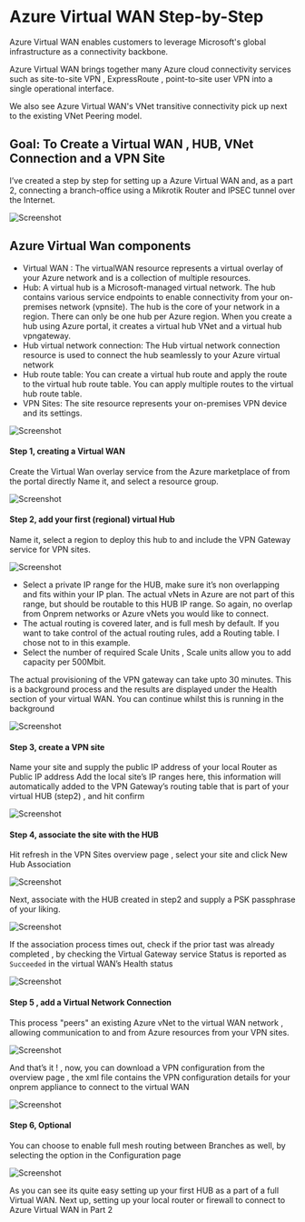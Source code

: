 # Azure Virtual WAN Step-by-Step

Azure Virtual WAN enables customers to leverage Microsoft's global infrastructure as a connectivity backbone. 

Azure Virtual WAN brings together many Azure cloud connectivity services such as site-to-site VPN , ExpressRoute , point-to-site user VPN into a single operational interface. 

We also see Azure Virtual WAN's VNet transitive connectivity pick up next to the existing VNet Peering model.


## Goal: To Create a Virtual WAN , HUB, VNet Connection and a VPN Site

I’ve created a step by step for setting up a Azure Virtual WAN and, as a part 2, connecting a branch-office using a Mikrotik Router and IPSEC tunnel over the Internet.

![Screenshot](https://raw.githubusercontent.com/verboompj/Networking/master/Pictures/0.png)

## Azure Virtual Wan components
* Virtual WAN : The virtualWAN resource represents a virtual overlay of your Azure network and is a collection of multiple resources. 
* Hub: A virtual hub is a Microsoft-managed virtual network. The hub contains various service endpoints to enable connectivity from your on-premises network (vpnsite). The hub is the core of your network in a region. There can only be one hub per Azure region. When you create a hub using Azure portal, it creates a virtual hub VNet and a virtual hub vpngateway.
* Hub virtual network connection: The Hub virtual network connection resource is used to connect the hub seamlessly to your Azure virtual network
* Hub route table: You can create a virtual hub route and apply the route to the virtual hub route table. You can apply multiple routes to the virtual hub route table. 
* VPN Sites: The site resource represents your on-premises VPN device and its settings. 




![Screenshot](https://raw.githubusercontent.com/verboompj/Networking/master/Pictures/1.png)



#### Step 1, creating a Virtual WAN

Create the Virtual Wan overlay service from the Azure marketplace of from the portal directly
Name it, and select a resource group.

![Screenshot](https://raw.githubusercontent.com/verboompj/Networking/master/Pictures/2.png)




#### Step 2, add your first (regional) virtual Hub 
Name it, select a region to deploy this hub to and include the VPN Gateway service for VPN sites.

![Screenshot](https://raw.githubusercontent.com/verboompj/Networking/master/Pictures/3.png)

* Select a private IP range for the HUB, make sure it’s non overlapping and fits within your IP plan. The actual vNets in Azure are not part of this range, but should be routable to this HUB IP range. So again, no overlap from Onprem networks or Azure vNets you would like to connect. 
* The actual routing is covered later, and is full mesh by default. If you want to take control of the actual routing rules, add a Routing table. I chose not to in this example.
* Select the number of required Scale Units , Scale units allow you to add capacity per 500Mbit.  

The actual provisioning of the VPN gateway can take upto 30 minutes. This is a background process and the results are displayed under the Health section of your virtual WAN. You can continue whilst this is running in the background

![Screenshot](https://raw.githubusercontent.com/verboompj/Networking/master/Pictures/4.png)

#### Step 3, create a VPN site

Name your site and supply the public IP address of your local Router as Public IP address
Add the local site’s IP ranges here, this information will automatically added to the VPN Gateway’s routing table that is part of your virtual HUB (step2) , and hit confirm

![Screenshot](https://raw.githubusercontent.com/verboompj/Networking/master/Pictures/5.png)

#### Step 4, associate the site with the HUB 

Hit refresh in the VPN Sites overview page , select your site and click New Hub Association

![Screenshot](https://raw.githubusercontent.com/verboompj/Networking/master/Pictures/6.png)


Next, associate with the HUB created in step2 and supply a PSK passphrase of your liking.

![Screenshot](https://raw.githubusercontent.com/verboompj/Networking/master/Pictures/7.png)

If the association process times out, check if the prior tast was already completed , by checking the Virtual Gateway service Status is reported as `Succeeded` in the virtual WAN’s Health status

![Screenshot](https://raw.githubusercontent.com/verboompj/Networking/master/Pictures/8.png)


#### Step 5 , add a Virtual Network Connection

This process "peers" an existing Azure vNet to the virtual WAN network , allowing communication to and from Azure resources from your VPN sites.

![Screenshot](https://raw.githubusercontent.com/verboompj/Networking/master/Pictures/9.png)

And that’s it ! , now, you can download a VPN configuration from the overview page , the xml file contains the VPN configuration details for your onprem appliance to connect to the virtual WAN

![Screenshot](https://raw.githubusercontent.com/verboompj/Networking/master/Pictures/10.png)

#### Step 6, Optional
You can choose to enable full mesh routing between Branches as well, by selecting the option in the Configuration page

![Screenshot](https://raw.githubusercontent.com/verboompj/Networking/master/Pictures/11.png)

As you can see its quite easy setting up your first HUB as a part of a full Virtual WAN.
Next up, setting up your local router or firewall to connect to Azure Virtual WAN in Part 2 
